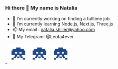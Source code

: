 ### Hi there 👋 My name is Natalia
- 🔭 I’m currently working on finding a fulltime job
- 🌱 I’m currently learning Node.js, Next.js, Three.js
- 📫 My email : natalia.shiller@yahoo.com
- 💬 My Telegram: @Leofa4ever

_
![image](https://raw.githubusercontent.com/Winnbor/Winnbor/5233a530a18862e74b4116f30e0458c4d51c1d76/space-invaders%201.svg)
![image](https://raw.githubusercontent.com/Winnbor/Winnbor/5233a530a18862e74b4116f30e0458c4d51c1d76/space-invaders%201.svg)
![image](https://raw.githubusercontent.com/Winnbor/Winnbor/5233a530a18862e74b4116f30e0458c4d51c1d76/space-invaders%201.svg)

<!--
**Winnbor/Winnbor** is a ✨ _special_ ✨ repository because its `README.md` (this file) appears on your GitHub profile.

Here are some ideas to get you started:

- 🔭 I’m currently working on ...
- 🌱 I’m currently learning ...
- 👯 I’m looking to collaborate on ...
- 🤔 I’m looking for help with ...
- 💬 Ask me about ...
- 📫 How to reach me: ...
- 😄 Pronouns: ...
- ⚡ Fun fact: ...
-->
